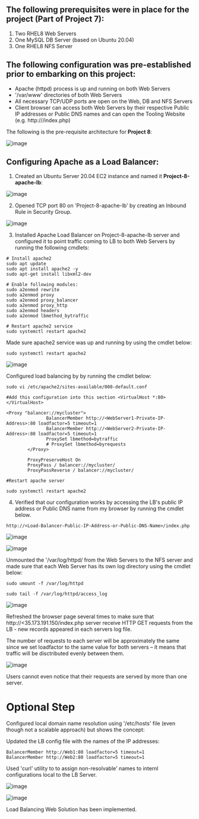 ## The following prerequisites were in place for the project (Part of Project 7):
  1. Two RHEL8 Web Servers
  2. One MySQL DB Server (based on Ubuntu 20.04)
  3. One RHEL8 NFS Server

## The following configuration was pre-established prior to embarking on this project:
  - Apache (httpd) process is up and running on both Web Servers
  - '/var/www' directories of both Web Servers
  - All necessary TCP/UDP ports are open on the Web, DB and NFS Servers
  - Client browser can access both Web Servers by their respective Public IP addresses or Public DNS names and can open the Tooling Website (e.g. http://<Public-IP-Address-or Public-DNS-Name>/index.php)
  
  The following is the pre-requisite architecture for **Project 8**:
  
  ![image](https://user-images.githubusercontent.com/58337007/154568673-e566569a-9437-405d-8e7e-c8000150a19e.png)
  
  ## Configuring Apache as a Load Balancer:
  
  1. Created an Ubuntu Server 20.04 EC2 instance and named it **Project-8-apache-lb**:
  
  ![image](https://user-images.githubusercontent.com/58337007/154781048-eac9a35d-fc44-4ff4-8b7d-fb87cd7c9945.png)

  2. Opened TCP port 80 on 'Project-8-apache-lb' by creating an Inbound Rule in Security Group.
  
  ![image](https://user-images.githubusercontent.com/58337007/154781175-98721504-aa6d-4f24-a537-b31f40ca1b5e.png)
  
  3. Installed Apache Load Balancer on Project-8-apache-lb server and configured it to point traffic coming to LB to both Web Servers by running the following cmdlets:
  
  ```
  # Install apache2
  sudo apt update
  sudo apt install apache2 -y
  sudo apt-get install libxml2-dev

  # Enable following modules:
  sudo a2enmod rewrite
  sudo a2enmod proxy
  sudo a2enmod proxy_balancer
  sudo a2enmod proxy_http
  sudo a2enmod headers
  sudo a2enmod lbmethod_bytraffic

  # Restart apache2 service
  sudo systemctl restart apache2
  ```
  
  Made sure apache2 service was up and running by using the cmdlet below:
  
  `sudo systemctl restart apache2`
  
  ![image](https://user-images.githubusercontent.com/58337007/154783226-42b822ed-0e98-4b8e-84dd-2539bbe013af.png)
  
  Configured load balancing by by running the cmdlet below:
  
```
sudo vi /etc/apache2/sites-available/000-default.conf

#Add this configuration into this section <VirtualHost *:80>  </VirtualHost>

<Proxy "balancer://mycluster">
               BalancerMember http://<WebServer1-Private-IP-Address>:80 loadfactor=5 timeout=1
               BalancerMember http://<WebServer2-Private-IP-Address>:80 loadfactor=5 timeout=1
               ProxySet lbmethod=bytraffic
               # ProxySet lbmethod=byrequests
        </Proxy>

        ProxyPreserveHost On
        ProxyPass / balancer://mycluster/
        ProxyPassReverse / balancer://mycluster/

#Restart apache server

sudo systemctl restart apache2

```

4. Verified that our configuration works by accessing the LB's public IP address or Public DNS name from my browser by running the cmdlet below.
  
  `http://<Load-Balancer-Public-IP-Address-or-Public-DNS-Name>/index.php`
  
  ![image](https://user-images.githubusercontent.com/58337007/154786208-e02ed31f-4a87-4b3d-ae6b-44a899824057.png)
  
  ![image](https://user-images.githubusercontent.com/58337007/154786376-997c5cf4-98c7-41b7-958f-6a037b4b433b.png)

  Unmounted the '/var/log/httpd/ from the Web Servers to the NFS server and made sure that each Web Server has its own log directory using the cmdlet below:
  
  `sudo umount -f /var/log/httpd`
  
  `sudo tail -f /var/log/httpd/access_log`
  
  ![image](https://user-images.githubusercontent.com/58337007/154786843-cd70484c-a5b5-461a-a653-ecbe125da279.png)
  
  Refreshed the browser page several times to make sure that http://<35.173.191.150/index.php server receive HTTP GET requests from the LB - new records appeared in each servers log file. 
  
                                                                                              
 The number of requests to each server will be approximately the same since we set loadfactor to the same value for both servers – it means that traffic will be disctributed evenly between them.                                                                                             
  
  ![image](https://user-images.githubusercontent.com/58337007/154787005-b1e0d210-8ea5-43b3-bbb4-99c31e6f0101.png)
                                                                                              
  Users cannot even notice that their requests are served by more than one server.
                                                                                              
  # Optional Step
                                                                                     
  Configured local domain name resolution using '/etc/hosts' file (even though not a scalable approach) but shows the concept:
                                                                                              
  Updated the LB config file with the names of the IP addresses:
                                                                                              
 ```
BalancerMember http://Web1:80 loadfactor=5 timeout=1
BalancerMember http://Web2:80 loadfactor=5 timeout=1
```
                                                                                              
Used 'curl' utility to to assign non-resolvable' names to internl configurations local to the LB Server.
    
![image](https://user-images.githubusercontent.com/58337007/154788471-b66342aa-1141-4d8a-93cf-20a4ffc2644f.png)
  
![image](https://user-images.githubusercontent.com/58337007/154788505-6acdd811-47ec-4268-b69a-7454d59eb538.png)
  
Load Balancing Web Solution has been implemented.
    

                                                                                             
                                                                                              
                                                                                              
  
  
  
  
  
  
  
 
